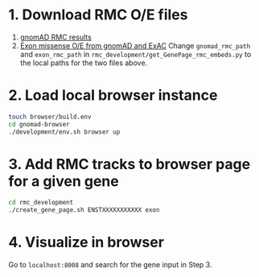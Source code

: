 # 1. Download RMC O/E files
1. [gnomAD RMC results](gs://regional_missense_constraint/temp/gnomad_all_mc.tsv)
2. [Exon missense O/E from gnomAD and ExAC](gs://regional_missense_constraint/temp/gnomad_exac_exon_obs_exp.tsv)
Change `gnomad_rmc_path` and `exon_rmc_path` in `rmc_development/get_GenePage_rmc_embeds.py` to the local paths for the two files above.

# 2. Load local browser instance
```sh
touch browser/build.env
cd gnomad-browser
./development/env.sh browser up
```

# 3. Add RMC tracks to browser page for a given gene
```sh
cd rmc_development
./create_gene_page.sh ENSTXXXXXXXXXXX exon
```

# 4. Visualize in browser
Go to `localhost:8008` and search for the gene input in Step 3.

